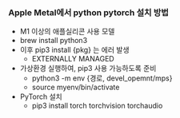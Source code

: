 ### Apple Metal에서 python pytorch 설치 방법
- M1 이상의 애플실리콘 사용 모델 
- brew install python3
- 이후 pip3 install {pkg} 는 에러 발생
  - EXTERNALLY MANAGED
- 가상환경 실행하여, pip3 사용 가능하도록 준비
  - python3 -m  env {경로, devel_opemnt/mps}
  - source myenv/bin/activate
- PyTorch 설치
  - pip3 install torch torchvision torchaudio
